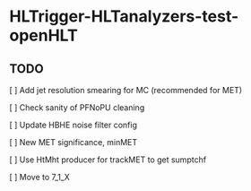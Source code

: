 HLTrigger-HLTanalyzers-test-openHLT
===================================

## TODO

[ ] Add jet resolution smearing for MC (recommended for MET)

[ ] Check sanity of PFNoPU cleaning

[ ] Update HBHE noise filter config

[ ] New MET significance, minMET

[ ] Use HtMht producer for trackMET to get sumptchf

[ ] Move to 7_1_X
